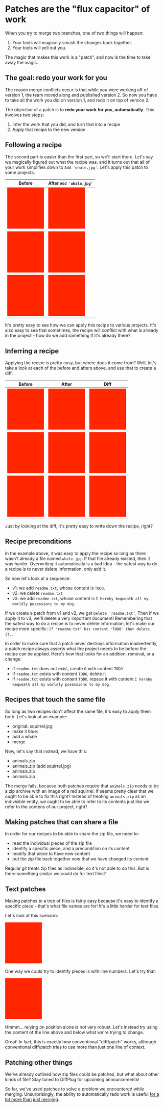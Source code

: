 # Patches are the "flux capacitor" of work

When you try to merge two branches, one of two things will happen:

1. Your tools will magically smush the changes back together.
2. Your tools will yell out you.

The magic that makes this work is a "patch", and now is the time to take away the magic.

## The goal: redo your work for you

The reason merge conflicts occur is that while you were working off of version 1, the team moved along and published version 2.  So now you have to take all the work you did on version 1, and redo it on top of version 2.

The objective of a patch is to **redo your work for you, automatically**.  This involves two steps:

1. Infer the work that you did, and turn that into a recipe
2. Apply that recipe to the new version

## Following a recipe

The second part is easier than the first part, so we'll start there.  Let's say we magically figured out what the recipe was, and it turns out that all of your work simplifies down to `Add 'whale.jpg'`.  Let's apply this patch to some projects.

| Before                                        | After `Add 'whale.jpg'`                     |
|--                                             | --                                          |
| ![Docs before](patch-docs-before.png)         | ![Docs after](patch-docs-after.png)         |
| ![C before](patch-c-before.png)               | ![C after](patch-c-after.png)               |
| ![Conflict before](patch-conflict-before.png) | ![Conflict after](patch-conflict-after.png) |

<!---
docs:
- docs.txt
- demo.zip

c:
- MAKEFILE
- main.c
- zlib.c

conflict:
- squirrel.jpg
- whale.jpg
-->

It's pretty easy to see how we can apply this recipe to various projects.  It's also easy to see that sometimes, the recipe will conflict with what is already in the project - how do we add something if it's already there?

## Inferring a recipe

Applying the recipe is pretty easy, but where does it come from?  Well, let's take a look at each of the before and afters above, and use that to create a diff.

| Before                                        | After                                       | Diff                                       |
|--                                             | --                                          | --                                         |
| ![Docs before](patch-docs-before.png)         | ![Docs after](patch-docs-after.png)         | ![Docs diff](patch-docs-diff.png)          |
| ![C before](patch-c-before.png)               | ![C after](patch-c-after.png)               | ![C diff](patch-c-diff.png)                |
| ![Conflict before](patch-conflict-before.png) | ![Conflict after](patch-conflict-after.png) | ![Missing diff](patch-conflict-diff.png)   |

Just by looking at the diff, it's pretty easy to write down the recipe, right?

## Recipe preconditions

In the example above, it was easy to apply the recipe so long as there wasn't already a file named `whale.jpg`.  If that file already existed, then it was harder.  Overwriting it automatically is a bad idea - the safest way to do a recipe is to never delete information, only add it.

So now let's look at a sequence:

- v1: we add `readme.txt`, whose content is `TODO`.
- v2: we delete `readme.txt`
- v3: we add `readme.txt`, whose content is `I hereby bequeath all my worldly posessions to my dog.`

If we create a patch from v1 and v2, we get `Delete 'readme.txt'`.  Then if we apply it to v3, we'll delete a very important document!  Remembering that the safest way to do a recipe is to never delete information, let's make our recipe more specific: `If 'readme.txt' has content 'TODO' then delete it.`.

In order to make sure that a patch never destroys information inadvertently, a patch recipe always asserts what the project needs to be before the recipe can be applied.  Here's how that looks for an addition, removal, or a change:

- if `readme.txt` does not exist, create it with content `TODO`
- if `readme.txt` exists with content `TODO`, delete it
- if `readme.txt` exists with content `TODO`, repace it with content `I hereby bequeath all my worldly posessions to my dog.`

## Recipes that touch the same file

So long as two recipes don't affect the same file, it's easy to apply them both.  Let's look at an example:

- original: squirrel.jpg
- make it blue:
- add a whale
- merge

Now, let's say that instead, we have this:

- animals.zip
- animals.zip (add squirrel.jpg)
- animals.zip
- animals.zip

The merge fails, because both patches require that `animals.zip` needs to be a zip archive with an image of a red squirrel.  If seems pretty clear that we ought to be able to fix this right?  Instead of treating `animals.zip` as an indivisible entity, we ought to be able to refer to its contents just like we refer to the contens of our project, right?

## Making patches that can share a file

In order for our recipes to be able to share the zip file, we need to:

- read the individual pieces of the zip file
- identify a specific piece, and a precondition on its content
- modify that piece to have new content
- put the zip file back together now that we have changed its content

Regular git treats zip files as indivisible, so it's not able to do this.  But is there something similar we could do for text files?

## Text patches

Making patches to a tree of files is fairly easy because it's easy to identify a specific piece - that's what file names are for!  It's a little harder for text files.

Let's look at this scenario:

![Conflict with text files](TODO.png)

<!---
The Merry Versions of Vindsor
Act II, Scene 2

Git: I will not merge thy zip.
User: Why then the world's mine oyster,
	Which I with DiffPlug will open.
Git: Not a byte.
-->

One way we could try to identify pieces is with line numbers.  Let's try that:

![Resolve with line numbers](TODO.png)

Hmmm... relying on position alone is not very robust.  Let's instead try using the content of the line above and below what we're trying to change.

<!---
above: User: Why then the world's mine oyster,
below:      Which I with sword will open.
before:      Which I with sword will open.
after:      Which I with DiffPlug will open.
-->

Great!  In fact, this is exactly how conventional "diff/patch" works, although conventional diff/patch tries to use more than just one line of context.

## Patching other things

We've already outlined how zip files could be patched, but what about other kinds of file?  Stay tuned to DiffPlug for upcoming announcements!

So far, we've used patches to solve a problem we encountered while merging.  Unsurprisingly, the ability to automatically redo work is useful [for a lot more than just merging](../cherry-pick-and-rebase/cherry-pick-and-rebase.md).

